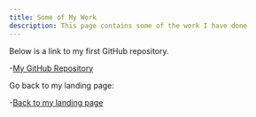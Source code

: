 ```yaml
---
title: Some of My Work
description: This page contains some of the work I have done
---
```


Below is a link to my first GitHub repository.

-[My GitHub Repository](https://github.com/bplymy/MyRepository)


Go back to my landing page:

-[Back to my landing page](https://bplymy.github.io)
